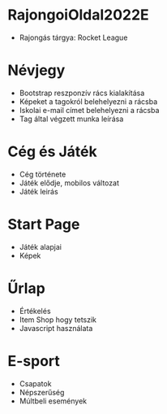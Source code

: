 # RajongoiOldal2022E
- Rajongás tárgya: Rocket League

# Névjegy
- Bootstrap reszponzív rács kialakítása
- Képeket a tagokról belehelyezni a rácsba
- Iskolai e-mail címet belehelyezni a rácsba
- Tag által végzett munka leírása

# Cég és Játék
- Cég története
- Játék elődje, mobilos változat
- Játék leirás

# Start Page
- Játék alapjai
- Képek 

# Űrlap
- Értékelés
- Item Shop hogy tetszik
- Javascript használata

# E-sport
- Csapatok
- Népszerűség
- Múltbeli események
